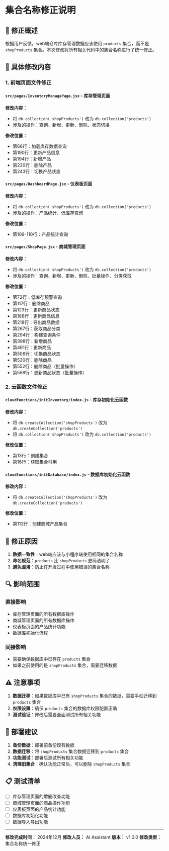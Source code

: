 # 集合名称修正说明

## 🎯 修正概述

根据用户反馈，web端仓库库存管理数据应该使用 `products` 集合，而不是 `shopProducts` 集合。本次修改将所有相关代码中的集合名称进行了统一修正。

## 🔄 具体修改内容

### 1. 前端页面文件修正

#### `src/pages/InventoryManagePage.jsx` - 库存管理页面
**修改内容：**
- 将 `db.collection('shopProducts')` 改为 `db.collection('products')`
- 涉及的操作：查询、新增、更新、删除、状态切换

**修改位置：**
- 第66行：加载库存数据查询
- 第190行：更新产品信息
- 第194行：新增产品
- 第230行：删除产品
- 第243行：切换产品状态

#### `src/pages/DashboardPage.jsx` - 仪表板页面
**修改内容：**
- 将 `db.collection('shopProducts')` 改为 `db.collection('products')`
- 涉及的操作：产品统计、低库存查询

**修改位置：**
- 第109-110行：产品统计查询

#### `src/pages/ShopPage.jsx` - 商城管理页面
**修改内容：**
- 将 `db.collection('shopProducts')` 改为 `db.collection('products')`
- 涉及的操作：查询、新增、更新、删除、批量操作、分类获取

**修改位置：**
- 第72行：低库存预警查询
- 第117行：删除商品
- 第123行：更新商品状态
- 第188行：更新商品信息
- 第218行：导出商品数据
- 第267行：获取商品分类
- 第294行：构建查询条件
- 第398行：新增商品
- 第461行：更新商品
- 第506行：切换商品状态
- 第530行：删除商品
- 第552行：删除商品（批量操作）
- 第558行：更新商品状态（批量操作）

### 2. 云函数文件修正

#### `cloudfunctions/initInventory/index.js` - 库存初始化云函数
**修改内容：**
- 将 `db.createCollection('shopProducts')` 改为 `db.createCollection('products')`
- 将 `db.collection('shopProducts')` 改为 `db.collection('products')`

**修改位置：**
- 第13行：创建集合
- 第16行：获取集合引用

#### `cloudfunctions/initDatabase/index.js` - 数据库初始化云函数
**修改内容：**
- 将 `db.createCollection('shopProducts')` 改为 `db.createCollection('products')`

**修改位置：**
- 第113行：创建商城产品集合

## 🎯 修正原因

1. **数据一致性**：web端应该与小程序端使用相同的集合名称
2. **命名规范**：`products` 比 `shopProducts` 更简洁明了
3. **避免混淆**：防止在开发过程中使用错误的集合名称

## 🔍 影响范围

### 直接影响
- 库存管理页面的所有数据库操作
- 商城管理页面的所有数据库操作
- 仪表板页面的产品统计功能
- 数据库初始化流程

### 间接影响
- 需要确保数据库中已存在 `products` 集合
- 如果之前使用的是 `shopProducts` 集合，需要迁移数据

## ⚠️ 注意事项

1. **数据迁移**：如果数据库中已有 `shopProducts` 集合的数据，需要手动迁移到 `products` 集合
2. **权限设置**：确保 `products` 集合的数据库权限配置正确
3. **测试验证**：修改后需要全面测试所有相关功能

## 🚀 部署建议

1. **备份数据**：部署前备份现有数据
2. **数据迁移**：将 `shopProducts` 集合数据迁移到 `products` 集合
3. **功能测试**：部署后测试所有相关功能
4. **清理旧集合**：确认功能正常后，可以删除 `shopProducts` 集合

## 📋 测试清单

- [ ] 库存管理页面的增删改查功能
- [ ] 商城管理页面的商品操作功能
- [ ] 仪表板页面的产品统计功能
- [ ] 数据库初始化功能
- [ ] 数据导入导出功能

---

**修改完成时间：** 2024年12月
**修改人员：** AI Assistant
**版本：** v1.0.0
**修改类型：** 集合名称统一修正 